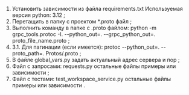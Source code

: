 1. Установить зависимости из файла requirements.txt Используемая версия python: 3.12 ;
2. Перетащить в папку с проектом *.proto файл ;
3. Выполнить команду в папке с .proto файлом: python -m grpc_tools.protoc -I. --python_out=. --grpc_python_out=. proto_file_name.proto ;
4. 3.1. Для пагинации (если имеется): protoc --python_out=. --proto_path=. Protos/.proto ;
5. В файле global_vars.py задать актуальный адрес сервера и пор ;
6. Файл с запросами: requests.py остальные файлы примеры или зависимости ;
7. Файл с тестами: test_workspace_service.py остальные файлы примеры или зависимости .

